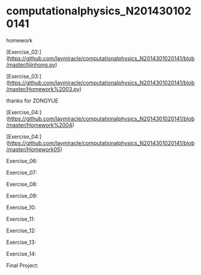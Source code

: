 # computationalphysics_N2014301020141
homework

[Exercise_02:] (https://github.com/laymiracle/computationalphysics_N2014301020141/blob/master/lijinhong.py)

[Exercise_03:] (https://github.com/laymiracle/computationalphysics_N2014301020141/blob/master/Homework%2003.py)

thanks for ZONGYUE

[Exercise_04:] (https://github.com/laymiracle/computationalphysics_N2014301020141/blob/master/Homework%2004)

[Exercise_04:] (https://github.com/laymiracle/computationalphysics_N2014301020141/blob/master/Homework05)

Exercise_06:

Exercise_07:

Exercise_08:

Exercise_09:

Exercise_10:

Exercise_11:

Exercise_12:

Exercise_13:

Exercise_14:

Final Project:
